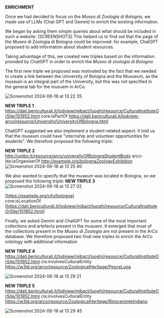 **ENRICHMENT** 

Once we had decided to focus on the _Museo di Zoologia di Bologna_, we made use of LLMs (Chat GPT and Gemini) to enrich the existing information.

We began by asking them simple queries about what should be included in such a website:
[SCREENSHOTS]
This helped us to find out that the page of the Museo di Zoologia di Bologna could be improved: for example, ChatGPT proposed to add information about student resources.

Taking advantage of this, we created new triples based on the information provided by ChatGPT in order to enrich the _Museo di zoologia di Bologna_.


The first new triple we proposed was motivated by the fact that we needed to create a link between the University of Bologna and the Musueum, as the museum is an integral part of the University, but this was not specified in the general tab for the musuem in ArCo.

![Screenshot 2024-06-18 at 13 22 35](https://github.com/eli-aga/project-AE/assets/171020684/5c8ea48e-eb9b-4b94-b1bc-8b3e0ef251a9)

**NEW TRIPLE 1**
https://dati.beniculturali.it/lodview/mibact/luoghi/resource/CulturalInstituteOrSite/101952.html 
core:isPartOf
https://dati.beniculturali.it/lodview-arco/resource/University/UniversityOfBologna.html 

ChatGPT suggested we also implement a student-related aspect. It told us that the museum could have "internship and volunteer opportunities for students".
We therefore proposed the following triple:

**NEW TRIPLE 2**
http://unibo.it/resource/arco/universityOfBolognaStudentBody 
arco-lite:isOrganiserOf
http://example.org/bolognaZoologyExhibition
![Screenshot 2024-06-18 at 13 25 40](https://github.com/eli-aga/project-AE/assets/171020684/c61ae5fc-af0a-402a-ab6c-18974cb530fc)

We also wanted to specify that the museum was located in Bologna, so we proposed the following triple:
**NEW TRIPLE 3**
![Screenshot 2024-06-18 at 13 27 02](https://github.com/eli-aga/project-AE/assets/171020684/670a1125-4df5-4e05-91c5-a30662c6b03c)

[https://example.org/city/bologna]    
core:isLocationOf
[https://dati.beniculturali.it/lodview/mibact/luoghi/resource/CulturalInstituteOrSite/101952.html] 

Finally, we asked Gemini and ChatGPT for some of the most important collections and artefacts present in the musuem. It emerged that most of the collections present in the _Museo di Zoologia_ are not present in the ArCo database. We therefore proposed two final new triples to enrich the ArCo ontology with additional information

**NEW TRIPLE 4**
https://dati.beniculturali.it/lodview/mibact/luoghi/resource/CulturalInstituteOrSite/101952.html 
cis:involvesCulturalEntity 
https://w3id.org/arco/resource/ZoologicalHeritage/PesceLuna

![Screenshot 2024-06-18 at 13 29 21](https://github.com/eli-aga/project-AE/assets/171020684/a79775f4-133f-424b-b494-1ebc6ac28d0d)

**NEW TRIPLE 5**
https://dati.beniculturali.it/lodview/mibact/luoghi/resource/CulturalInstituteOrSite/101952.html 
cis:involvesCulturalEntity 
https://w3id.org/arco/resource/ZoologicalHeritage/RinoceronteIndiano 

![Screenshot 2024-06-18 at 13 29 45](https://github.com/eli-aga/project-AE/assets/171020684/37be422e-2b1c-475e-b6e4-a1407a236788)

